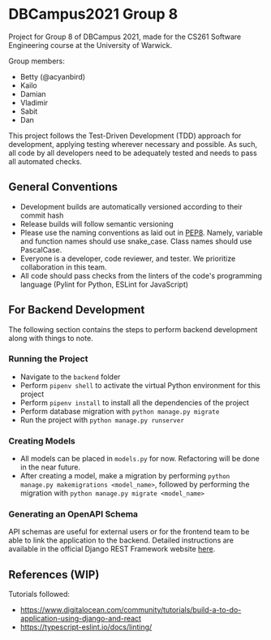 # DBCampus2021 Group 8
Project for Group 8 of DBCampus 2021, made for the CS261 Software Engineering course at the University of Warwick.

Group members:
- Betty (@acyanbird)
- Kailo
- Damian
- Vladimir
- Sabit
- Dan

This project follows the Test-Driven Development (TDD) approach for development, applying testing wherever necessary and possible. As such, all code by all developers need to be adequately tested and needs to pass all automated checks.

## General Conventions
- Development builds are automatically versioned according to their commit hash
- Release builds will follow semantic versioning
- Please use the naming conventions as laid out in [PEP8](https://www.python.org/dev/peps/pep-0008/#naming-conventions). Namely, variable and function names should use snake_case. Class names should use PascalCase.
- Everyone is a developer, code reviewer, and tester. We prioritize collaboration in this team.
- All code should pass checks from the linters of the code's programming language (Pylint for Python, ESLint for JavaScript)

## For Backend Development
The following section contains the steps to perform backend development along with things to note.

### Running the Project
- Navigate to the `backend` folder
- Perform `pipenv shell` to activate the virtual Python environment for this project
- Perform `pipenv install` to install all the dependencies of the project
- Perform database migration with `python manage.py migrate`
- Run the project with `python manage.py runserver`

### Creating Models
- All models can be placed in `models.py` for now. Refactoring will be done in the near future.
- After creating a model, make a migration by performing `python manage.py makemigrations <model_name>`, followed by performing the migration with `python manage.py migrate <model_name>`

### Generating an OpenAPI Schema
API schemas are useful for external users or for the frontend team to be able to link the application to the backend. Detailed instructions are available in the official Django REST Framework website [here](https://www.django-rest-framework.org/api-guide/schemas).

## References (WIP)
Tutorials followed:
- https://www.digitalocean.com/community/tutorials/build-a-to-do-application-using-django-and-react
- https://typescript-eslint.io/docs/linting/
